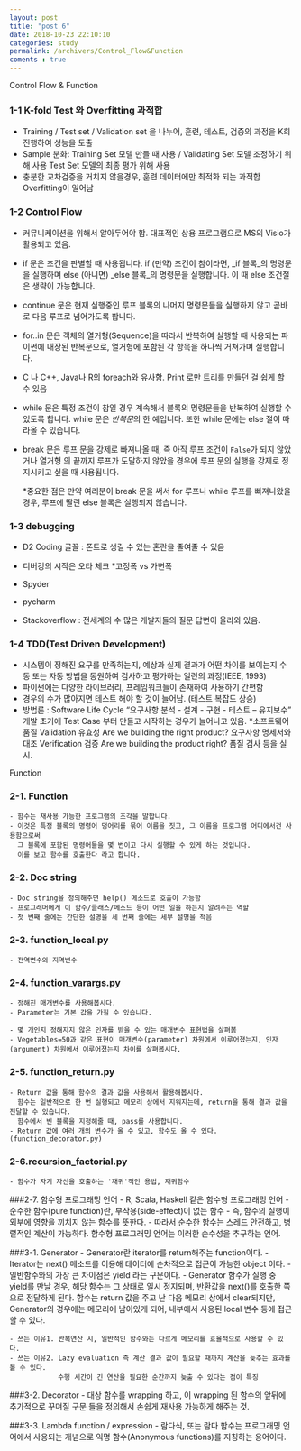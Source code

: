 ```yaml
---
layout: post
title: "post 6"
date: 2018-10-23 22:10:10
categories: study 
permalink: /archivers/Control_Flow&Function
coments : true
---
```


Control Flow & Function

### 1-1 K-fold Test 와 Overfitting 과적합
  - Training / Test set / Validation set 을 나누어, 훈련, 테스트, 검증의 과정을 K회 진행하여 성능을 도출
  - Sample 분화: Training Set 모델 만들 때 사용 / Validating Set 모델 조정하기 위해 사용 Test Set 모델의 최종 평가 위해 사용
  - 충분한 교차검증을 거치지 않을경우, 훈련 데이터에만 최적화 되는 과적합Overfitting이 일어남 
  

  
### 1-2 Control Flow
  - 커뮤니케이션을 위해서 알아두어야 함.
    대표적인 상용 프로그램으로 MS의 Visio가 활용되고 있음.

  - if 문은 조건을 판별할 때 사용됩니다. if (만약) 조건이 참이라면, _if 블록_의 명령문을 실행하며 else (아니면) _else 블록_의 명령문을 실행합니다. 이 때 else 조건절은 생략이 가능합니다.
  - continue 문은 현재 실행중인 루프 블록의 나머지 명령문들을 실행하지 않고 곧바로 다음 루프로 넘어가도록 합니다.
  - for..in 문은 객체의 열거형(Sequence)을 따라서 반복하여 실행할 때 사용되는 파이썬에 내장된 반복문으로, 
    열거형에 포함된 각 항목을 하나씩 거쳐가며 실행합니다.
  - C 나 C++, Java나 R의 foreach와 유사함. Print 로만 트리를 만들던 걸 쉽게 할 수 있음 
  - while 문은 특정 조건이 참일 경우 계속해서 블록의 명령문들을 반복하여 실행할 수 있도록 합니다. 
    while 문은 *반복문*의 한 예입니다. 또한 while 문에는 else 절이 따라올 수 있습니다.
  - break 문은 루프 문을 강제로 빠져나올 때, 즉 아직 루프 조건이 `False`가 되지 않았거나 
    열거형 의 끝까지 루프가 도달하지 않았을 경우에 루프 문의 실행을 강제로 정지시키고 싶을 때 사용됩니다.

    *중요한 점은 만약 여러분이 break 문을 써서 for 루프나 while 루프를 빠져나왔을 경우, 루프에 딸린 else 블록은 실행되지 않습니다.
  
  
  
### 1-3 debugging
   - D2 Coding 글꼴 : 폰트로 생길 수 있는 혼란을 줄여줄 수 있음
   - 디버깅의 시작은 오타 체크 
     *고정폭 vs 가변폭
     
   - Spyder 
   - pycharm
   - Stackoverflow : 전세계의 수 많은 개발자들의 질문 답변이 올라와 있음.
   
   
   
### 1-4 TDD(Test Driven Development)
   - 시스템이 정해진 요구를 만족하는지, 예상과 실제 결과가 어떤 차이를 보이는지 수동 또는 자동 방법을 동원하여 검사하고 평가하는 일련의 과정(IEEE, 1993)
   - 파이썬에는 다양한 라이브러리, 프레임워크들이 존재하여 사용하기 간편함
   - 경우의 수가 많아지면 테스트 해야 할 것이 늘어남.  (테스트 복잡도 상승) 
   - 방법론
     : Software Life Cycle “요구사항 분석 - 설계 - 구현 - 테스트 – 유지보수”
       개발 초기에 Test Case 부터 만들고 시작하는 경우가 늘어나고 있음. 
       *소프트웨어 품질
        Validation 유효성 Are we building the right product? 요구사항 명세서와 대조
        Verification 검증 Are we building the product right? 품질 검사 등을 실시.  
        



Function      
        
### 2-1. Function
    - 함수는 재사용 가능한 프로그램의 조각을 말합니다. 
    - 이것은 특정 블록의 명령어 덩어리를 묶어 이름을 짓고, 그 이름을 프로그램 어디에서건 사용함으로써 
      그 블록에 포함된 명령어들을 몇 번이고 다시 실행할 수 있게 하는 것입니다. 
      이를 보고 함수를 호출한다 라고 합니다.
      
### 2-2. Doc string
    - Doc string을 정의해주면 help() 메소드로 호출이 가능함
    - 프로그래머에게 이 함수/클래스/메소드 등이 어떤 일을 하는지 알려주는 역할
    - 첫 번째 줄에는 간단한 설명을 세 번째 줄에는 세부 설명을 적음
    
### 2-3. function_local.py 
    - 전역변수와 지역변수
    
### 2-4. function_varargs.py
    - 정해진 매개변수를 사용해봅시다. 
    - Parameter는 기본 값을 가질 수 있습니다. 

    - 몇 개인지 정해지지 않은 인자를 받을 수 있는 매개변수 표현법을 살펴봄
    - Vegetables=50과 같은 표현이 매개변수(parameter) 차원에서 이루어졌는지, 인자(argument) 차원에서 이루어졌는지 차이를 살펴봅시다. 
   
### 2-5. function_return.py
    - Return 값을 통해 함수의 결과 값을 사용해서 활용해봅시다.
      함수는 일반적으로 한 번 실행되고 메모리 상에서 지워지는데, return을 통해 결과 값을 전달할 수 있습니다. 
      함수에서 빈 블록을 지정해줄 때, pass를 사용합니다. 
    - Return 값에 여러 개의 변수가 올 수 있고, 함수도 올 수 있다. (function_decorator.py)  

### 2-6.recursion_factorial.py
    - 함수가 자기 자신을 호출하는 '재귀'적인 용법, 재귀함수
    
    
###2-7. 함수형 프로그래밍 언어
    - R, Scala, Haskell 같은 함수형 프로그래밍 언어 
    - 순수한 함수(pure function)란, 부작용(side-effect)이 없는 함수
    - 즉, 함수의 실행이 외부에 영향을 끼치지 않는 함수를 뜻한다. 
    - 따라서 순수한 함수는 스레드 안전하고, 병렬적인 계산이 가능하다.
      함수형 프로그래밍 언어는 이러한 순수성을 추구하는 언어. 
      
###3-1. Generator
    - Generator란 iterator를 return해주는 function이다.
    - Iterator는 next() 메소드를 이용해 데이터에 순차적으로 접근이 가능한 object 이다. 
    - 일반함수와의 가장 큰 차이점은 yield 라는 구문이다.
    - Generator 함수가 실행 중 yield를 만날 경우, 해당 함수는 그 상태로 일시 정지되며, 
      반환값을 next()를 호출한 쪽으로 전달하게 된다. 함수는 return 값을 주고 난 다음 메모리 상에서 clear되지만, 
      Generator의 경우에는 메모리에 남아있게 되어, 내부에서 사용된 local 변수 등에 접근할 수 있다. 

    - 쓰는 이유1. 반복연산 시, 일반적인 함수와는 다르게 메모리를 효율적으로 사용할 수 있다. 
    - 쓰는 이유2. Lazy evaluation 즉 계산 결과 값이 필요할 때까지 계산을 늦추는 효과를 볼 수 있다. 
                수행 시간이 긴 연산을 필요한 순간까지 늦출 수 있다는 점이 특징


###3-2. Decorator
    - 대상 함수를 wrapping 하고, 이 wrapping 된 함수의 앞뒤에 추가적으로 꾸며질 구문 들을 정의해서 손쉽게 재사용 가능하게 해주는 것.

###3-3. Lambda function / expression
    - 람다식, 또는 람다 함수는 프로그래밍 언어에서 사용되는 개념으로 익명 함수(Anonymous functions)를 지칭하는 용어이다.

